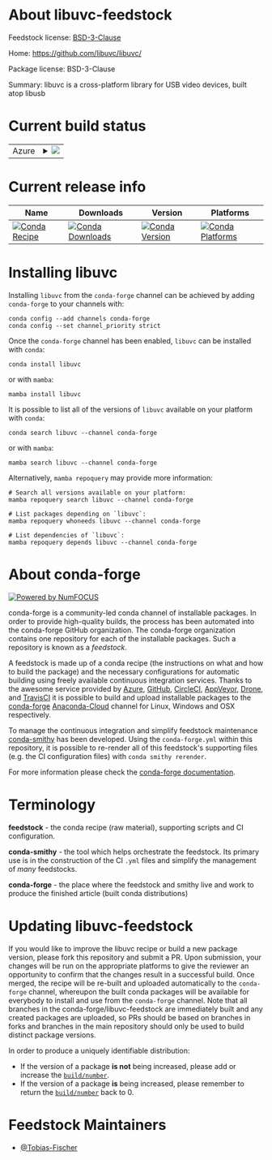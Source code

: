 About libuvc-feedstock
======================

Feedstock license: [BSD-3-Clause](https://github.com/conda-forge/libuvc-feedstock/blob/main/LICENSE.txt)

Home: https://github.com/libuvc/libuvc/

Package license: BSD-3-Clause

Summary: libuvc is a cross-platform library for USB video devices, built atop libusb

Current build status
====================


<table>
    
  <tr>
    <td>Azure</td>
    <td>
      <details>
        <summary>
          <a href="https://dev.azure.com/conda-forge/feedstock-builds/_build/latest?definitionId=13029&branchName=main">
            <img src="https://dev.azure.com/conda-forge/feedstock-builds/_apis/build/status/libuvc-feedstock?branchName=main">
          </a>
        </summary>
        <table>
          <thead><tr><th>Variant</th><th>Status</th></tr></thead>
          <tbody><tr>
              <td>linux_64</td>
              <td>
                <a href="https://dev.azure.com/conda-forge/feedstock-builds/_build/latest?definitionId=13029&branchName=main">
                  <img src="https://dev.azure.com/conda-forge/feedstock-builds/_apis/build/status/libuvc-feedstock?branchName=main&jobName=linux&configuration=linux%20linux_64_" alt="variant">
                </a>
              </td>
            </tr><tr>
              <td>osx_64</td>
              <td>
                <a href="https://dev.azure.com/conda-forge/feedstock-builds/_build/latest?definitionId=13029&branchName=main">
                  <img src="https://dev.azure.com/conda-forge/feedstock-builds/_apis/build/status/libuvc-feedstock?branchName=main&jobName=osx&configuration=osx%20osx_64_" alt="variant">
                </a>
              </td>
            </tr>
          </tbody>
        </table>
      </details>
    </td>
  </tr>
</table>

Current release info
====================

| Name | Downloads | Version | Platforms |
| --- | --- | --- | --- |
| [![Conda Recipe](https://img.shields.io/badge/recipe-libuvc-green.svg)](https://anaconda.org/conda-forge/libuvc) | [![Conda Downloads](https://img.shields.io/conda/dn/conda-forge/libuvc.svg)](https://anaconda.org/conda-forge/libuvc) | [![Conda Version](https://img.shields.io/conda/vn/conda-forge/libuvc.svg)](https://anaconda.org/conda-forge/libuvc) | [![Conda Platforms](https://img.shields.io/conda/pn/conda-forge/libuvc.svg)](https://anaconda.org/conda-forge/libuvc) |

Installing libuvc
=================

Installing `libuvc` from the `conda-forge` channel can be achieved by adding `conda-forge` to your channels with:

```
conda config --add channels conda-forge
conda config --set channel_priority strict
```

Once the `conda-forge` channel has been enabled, `libuvc` can be installed with `conda`:

```
conda install libuvc
```

or with `mamba`:

```
mamba install libuvc
```

It is possible to list all of the versions of `libuvc` available on your platform with `conda`:

```
conda search libuvc --channel conda-forge
```

or with `mamba`:

```
mamba search libuvc --channel conda-forge
```

Alternatively, `mamba repoquery` may provide more information:

```
# Search all versions available on your platform:
mamba repoquery search libuvc --channel conda-forge

# List packages depending on `libuvc`:
mamba repoquery whoneeds libuvc --channel conda-forge

# List dependencies of `libuvc`:
mamba repoquery depends libuvc --channel conda-forge
```


About conda-forge
=================

[![Powered by
NumFOCUS](https://img.shields.io/badge/powered%20by-NumFOCUS-orange.svg?style=flat&colorA=E1523D&colorB=007D8A)](https://numfocus.org)

conda-forge is a community-led conda channel of installable packages.
In order to provide high-quality builds, the process has been automated into the
conda-forge GitHub organization. The conda-forge organization contains one repository
for each of the installable packages. Such a repository is known as a *feedstock*.

A feedstock is made up of a conda recipe (the instructions on what and how to build
the package) and the necessary configurations for automatic building using freely
available continuous integration services. Thanks to the awesome service provided by
[Azure](https://azure.microsoft.com/en-us/services/devops/), [GitHub](https://github.com/),
[CircleCI](https://circleci.com/), [AppVeyor](https://www.appveyor.com/),
[Drone](https://cloud.drone.io/welcome), and [TravisCI](https://travis-ci.com/)
it is possible to build and upload installable packages to the
[conda-forge](https://anaconda.org/conda-forge) [Anaconda-Cloud](https://anaconda.org/)
channel for Linux, Windows and OSX respectively.

To manage the continuous integration and simplify feedstock maintenance
[conda-smithy](https://github.com/conda-forge/conda-smithy) has been developed.
Using the ``conda-forge.yml`` within this repository, it is possible to re-render all of
this feedstock's supporting files (e.g. the CI configuration files) with ``conda smithy rerender``.

For more information please check the [conda-forge documentation](https://conda-forge.org/docs/).

Terminology
===========

**feedstock** - the conda recipe (raw material), supporting scripts and CI configuration.

**conda-smithy** - the tool which helps orchestrate the feedstock.
                   Its primary use is in the construction of the CI ``.yml`` files
                   and simplify the management of *many* feedstocks.

**conda-forge** - the place where the feedstock and smithy live and work to
                  produce the finished article (built conda distributions)


Updating libuvc-feedstock
=========================

If you would like to improve the libuvc recipe or build a new
package version, please fork this repository and submit a PR. Upon submission,
your changes will be run on the appropriate platforms to give the reviewer an
opportunity to confirm that the changes result in a successful build. Once
merged, the recipe will be re-built and uploaded automatically to the
`conda-forge` channel, whereupon the built conda packages will be available for
everybody to install and use from the `conda-forge` channel.
Note that all branches in the conda-forge/libuvc-feedstock are
immediately built and any created packages are uploaded, so PRs should be based
on branches in forks and branches in the main repository should only be used to
build distinct package versions.

In order to produce a uniquely identifiable distribution:
 * If the version of a package **is not** being increased, please add or increase
   the [``build/number``](https://docs.conda.io/projects/conda-build/en/latest/resources/define-metadata.html#build-number-and-string).
 * If the version of a package **is** being increased, please remember to return
   the [``build/number``](https://docs.conda.io/projects/conda-build/en/latest/resources/define-metadata.html#build-number-and-string)
   back to 0.

Feedstock Maintainers
=====================

* [@Tobias-Fischer](https://github.com/Tobias-Fischer/)

